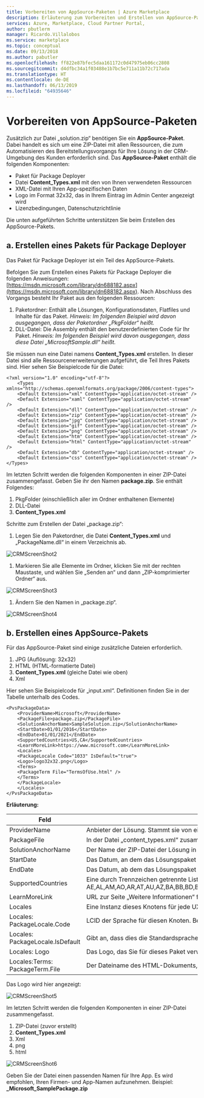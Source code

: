 ```yaml
---
title: Vorbereiten von AppSource-Paketen | Azure Marketplace
description: Erläuterung zum Vorbereiten und Erstellen von AppSource-Paketen
services: Azure, Marketplace, Cloud Partner Portal,
author: pbutlerm
manager: Ricardo.Villalobos
ms.service: marketplace
ms.topic: conceptual
ms.date: 09/13/2018
ms.author: pabutler
ms.openlocfilehash: ff822e87bfec5daa161172c0d47975eb06cc2808
ms.sourcegitcommit: d4dfbc34a1f03488e1b7bc5e711a11b72c717ada
ms.translationtype: HT
ms.contentlocale: de-DE
ms.lasthandoff: 06/13/2019
ms.locfileid: "64935646"
---
```

# <a name="appsource-package-preparation"></a>Vorbereiten von AppSource-Paketen

Zusätzlich zur Datei „solution.zip“ benötigen Sie ein **AppSource-Paket**. Dabei handelt es sich um eine ZIP-Datei mit allen Ressourcen, die zum Automatisieren des Bereitstellungsvorgangs für Ihre Lösung in der CRM-Umgebung des Kunden erforderlich sind. Das **AppSource-Paket** enthält die folgenden Komponenten:

* Paket für Package Deployer
* Datei **Content_Types.xml** mit den von Ihnen verwendeten Ressourcen
* XML-Datei mit Ihren App-spezifischen Daten
* Logo im Format 32x32, das in Ihrem Eintrag im Admin Center angezeigt wird
* Lizenzbedingungen, Datenschutzrichtlinie

Die unten aufgeführten Schritte unterstützen Sie beim Erstellen des AppSource-Pakets.

## <a name="a-create-a-package-for-the-package-deployer"></a>a. Erstellen eines Pakets für Package Deployer

Das Paket für Package Deployer ist ein Teil des AppSource-Pakets.

Befolgen Sie zum Erstellen eines Pakets für Package Deployer die folgenden Anweisungen: [https://msdn.microsoft.com/library/dn688182.aspx](https://msdn.microsoft.com/library/dn688182.aspx). Nach Abschluss des Vorgangs besteht Ihr Paket aus den folgenden Ressourcen:

1. Paketordner: Enthält alle Lösungen, Konfigurationsdaten, Flatfiles und Inhalte für das Paket. _Hinweis: Im folgenden Beispiel wird davon ausgegangen, dass der Paketordner „PkgFolder“ heißt._
2. DLL-Datei: Die Assembly enthält den benutzerdefinierten Code für Ihr Paket. _Hinweis: Im folgenden Beispiel wird davon ausgegangen, dass diese Datei „MicrosoftSample.dll“ heißt._

Sie müssen nun eine Datei namens **Content_Types.xml** erstellen. In dieser Datei sind alle Ressourcenerweiterungen aufgeführt, die Teil Ihres Pakets sind. Hier sehen Sie Beispielcode für die Datei:

    <?xml version="1.0" encoding="utf-8"?>
        <Types xmlns="http://schemas.openxmlformats.org/package/2006/content-types">
        <Default Extension="xml" ContentType="application/octet-stream" />
        <Default Extension="xaml" ContentType="application/octet-stream" />
        <Default Extension="dll" ContentType="application/octet-stream" />
        <Default Extension="zip" ContentType="application/octet-stream" />
        <Default Extension="jpg" ContentType="application/octet-stream" />
        <Default Extension="gif" ContentType="application/octet-stream" />
        <Default Extension="png" ContentType="application/octet-stream" />
        <Default Extension="htm" ContentType="application/octet-stream" />
        <Default Extension="html" ContentType="application/octet-stream" />
        <Default Extension="db" ContentType="application/octet-stream" />
        <Default Extension="css" ContentType="application/octet-stream" />
    </Types>

Im letzten Schritt werden die folgenden Komponenten in einer ZIP-Datei zusammengefasst. Geben Sie ihr den Namen **package.zip**. Sie enthält Folgendes:

1. PkgFolder (einschließlich aller im Ordner enthaltenen Elemente)
2. DLL-Datei
3. **Content_Types.xml**

Schritte zum Erstellen der Datei „package.zip“:

1. Legen Sie den Paketordner, die Datei **Content_Types.xml** und „PackageName.dll“ in einem Verzeichnis ab.

![CRMScreenShot2](media/CRMScreenShot2.png)

1. Markieren Sie alle Elemente im Ordner, klicken Sie mit der rechten Maustaste, und wählen Sie „Senden an“ und dann „ZIP-komprimierter Ordner“ aus.

![CRMScreenShot3](media/CRMScreenShot3.png)

1. Ändern Sie den Namen in „package.zip“.

![CRMScreenShot4](media/CRMScreenShot4.png)

## <a name="b-create-an-appsource-package"></a>b. Erstellen eines AppSource-Pakets

Für das AppSource-Paket sind einige zusätzliche Dateien erforderlich.

1. JPG (Auflösung: 32x32)
2. HTML (HTML-formatierte Datei)
3. **Content_Types.xml** (gleiche Datei wie oben)
4. Xml

Hier sehen Sie Beispielcode für „input.xml“. Definitionen finden Sie in der Tabelle unterhalb des Codes.

    <PvsPackageData>
        <ProviderName>Microsoft</ProviderName>
        <PackageFile>package.zip</PackageFile>
        <SolutionAnchorName>SampleSolution.zip</SolutionAnchorName>
        <StartDate>01/01/2016</StartDate>
        <EndDate>01/01/2021</EndDate>
        <SupportedCountries>US,CA</SupportedCountries>
        <LearnMoreLink>https://www.microsoft.com</LearnMoreLink>
        <Locales>
        <PackageLocale Code="1033" IsDefault="true">
        <Logo>logo32x32.png</Logo>
        <Terms>
        <PackageTerm File="TermsOfUse.html" />
        </Terms>
        </PackageLocale>
        </Locales>
    </PvsPackageData>
 
**Erläuterung:**

|Feld|Details|
|---|---|
|ProviderName|Anbieter der Lösung. Stammt sie von einem Microsoft-Team, sollte dafür „Microsoft“ angegeben werden.|
|PackageFile |In der Datei „content\_types.xml“ zusammengefasste Package Deployer-Ressourcen. Diese ZIP-Datei muss die Package Deployer-Assembly und den Ordner mit den Package Deployer-Ressourcen enthalten, d.h. „package.zip“.|
|SolutionAnchorName |Der Name der ZIP-Datei der Lösung in Package Deployer, der als Anzeigename und Beschreibung der Lösungsressourcen verwendet wird|
| StartDate| Das Datum, an dem das Lösungspaket zur Verfügung gestellt wird. Format: MM/TT/JJJJ|
|EndDate|Das Datum, ab dem das Lösungspaket nicht mehr verfügbar ist. Format: MM/TT/JJJJ |
|SupportedCountries |Eine durch Trennzeichen getrennte Liste der Länder/Regionen, für die das Paket zur Verfügung gestellt werden soll. Eine Liste aller aktuellen Ländercodes erhalten Sie von den Onlinediensten. Zum Zeitpunkt der Erstellung dieses Artikels lautete die Liste: AE,AL,AM,AO,AR,AT,AU,AZ,BA,BB,BD,BE,BG,BH,BM,BN,BO,BR,BY,CA,CH,CI,CL,CM,CO,CR,CV,CW,CY,CZ,DE,DK,DO,DZ,EC,EE,EG,ES,FI,FR,GB,GE,GH,GR,GT,HK,HN,HR,HU,ID,IE,IL,IN,IQ,IS,IT,JM,JO,JP,KE,KG,KN,KR,KW,KY,KZ,LB,LK,LT,LU,LV,LY,MA,MC,MD,ME,MK,MN,MO,MT,MU,MX,MY,NG,NI,NL,NO,NZ,OM,PA,PE,PH,PK,PL,PR,PS,PT,PY,QA,RO,RS,RU,RW,SA,SE,SG,SI,SK,SN,SV,TH,TM,TN,TR,TT,TW,UA,US,UY,UZ,VE,VI,VN,ZA,ZW |
|LearnMoreLink | URL zur Seite „Weitere Informationen“ für dieses Paket |
|Locales|Eine Instanz dieses Knotens für jede UX-Sprache, die in der bevorzugten Lösungs-UX unterstützt werden soll. Dieser Knoten enthält untergeordnete Elemente, die das Gebietsschema, das Logo und Bedingungen für jede Sprache beschreiben.|
|Locales: PackageLocale.Code|LCID der Sprache für diesen Knoten. Beispiel: Englisch (USA) ist 1033|
|Locales: PackageLocale.IsDefault|Gibt an, dass dies die Standardsprache ist. Auf diese Sprache wird ausgewichen, wenn die vom Kunden ausgewählte UX-Sprache nicht verfügbar ist.|
|Locales: Logo|Das Logo, das Sie für dieses Paket verwenden möchten. Die Größe für das Symbol ist 32x32. Zulässige Formate: PNG und JPG|
|Locales:Terms: PackageTerm.File|Der Dateiname des HTML-Dokuments, das Ihre Lizenzbedingungen enthält|

Das Logo wird hier angezeigt:

![CRMScreenShot5](media/CRMScreenShot5.png)

Im letzten Schritt werden die folgenden Komponenten in einer ZIP-Datei zusammengefasst.

1. ZIP-Datei (zuvor erstellt)
2. **Content_Types.xml**
3. Xml
4. png
5. html

![CRMScreenShot6](media/CRMScreenShot6.png)

Geben Sie der Datei einen passenden Namen für Ihre App. Es wird empfohlen, Ihren Firmen- und App-Namen aufzunehmen. Beispiel: **_Microsoft_SamplePackage.zip**
